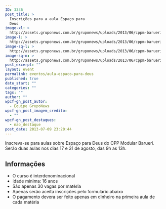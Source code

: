 ```yaml
---
ID: 3336
post_title: >
  Inscrições para a aula Espaço para
  Deus
image-xl: >
  http://assets.gruponews.com.br/gruponews/uploads/2013/06/cppm-barueri.jpg
image-l: >
  http://assets.gruponews.com.br/gruponews/uploads/2013/06/cppm-barueri.jpg
image-sq-l: >
  http://assets.gruponews.com.br/gruponews/uploads/2013/06/cppm-barueri.jpg
image-sq-m: >
  http://assets.gruponews.com.br/gruponews/uploads/2013/06/cppm-barueri-720x353.jpg
post_excerpt: ""
layout: event
permalink: eventos/aula-espaco-para-deus
published: true
date_start: ""
categories: ""
tags: ""
author: ""
wpcf-gn_post_autor:
  - Equipe GrupoNews
wpcf-gn_post_imagem_credito:
  - ""
wpcf-gn_post_destaques:
  - nao_destaque
post_date: 2013-07-09 23:20:44
---
```

Inscreva-se para aulas sobre Espaço para Deus do CPP Modular Barueri. Serão duas aulas nos dias 17 e 31 de agosto, das 9h as 13h.
<h2>Informações</h2>
<ul>
	<li>O curso é interdenominacional</li>
	<li>Idade mínima: 16 anos</li>
	<li>São apenas 30 vagas por matéria</li>
	<li>Apenas serão aceita inscrições pelo formulário abaixo</li>
	<li>O pagamento devera ser feito apenas em dinheiro na primeira aula de cada matéria</li>
</ul>